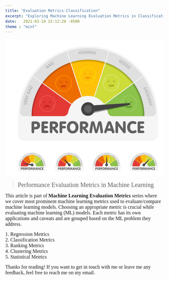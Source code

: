 ```yaml
---
title: "Evaluation Metrics-Classification"
excerpt: "Exploring Machine Learning Evaluation Metrics in Classification tasks"
date:   2021-03-10 22:12:28 -0500
theme : "mint"
---
```


<style TYPE="text/css">
code.has-jax {font: inherit; font-size: 100%; background: inherit; border: inherit;}
</style>
<script type="text/x-mathjax-config">
MathJax.Hub.Config({
    tex2jax: {
        inlineMath: [['$','$'], ['\\(','\\)']],
        skipTags: ['script', 'noscript', 'style', 'textarea', 'pre'] // removed 'code' entry
    }
});
MathJax.Hub.Queue(function() {
    var all = MathJax.Hub.getAllJax(), i;
    for(i = 0; i < all.length; i += 1) {
        all[i].SourceElement().parentNode.className += ' has-jax';
    }
});
</script>
<script type="text/javascript" src="https://cdnjs.cloudflare.com/ajax/libs/mathjax/2.7.4/MathJax.js?config=TeX-AMS_HTML-full"></script>

<img src="/img/Learning/Teaser/performanceeval.png" alt="this is a placeholder image" width="100%" height = "50%" class="center" >

> <span style="font-family:Georgia; font-size:20px;"> Performance Evaluation Metrics in Machine Learning</span>   

<span style="font-family:Georgia; font-size:16px;"> This article is part of **Machine Learning Evaluation Metrics** series where we cover most prominent machine learning metrics used to evaluate/compare machine learning models. Choosing an appropriate metric is crucial while evaluating machine learning (ML) models. Each metric has its own applications and caveats and are grouped based on the ML problem they address. </span>  


<span style="font-family:Georgia; font-size:16px;"> 1. Regression Metrics</span>   
<span style="font-family:Georgia; font-size:16px;"> 2. Classification Metrics</span>   
<span style="font-family:Georgia; font-size:16px;"> 3. Ranking Metrics</span>   
<span style="font-family:Georgia; font-size:16px;"> 4. Clustering Metrics</span>   
<span style="font-family:Georgia; font-size:16px;"> 5. Statistical Metrics</span>   

<span style="font-family:Georgia; font-size:16px;">
Thanks for reading! If you want to get in touch with me or leave me any feedback, feel free to reach me on my email. 